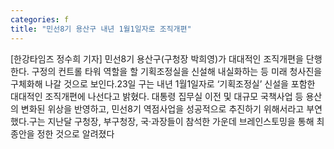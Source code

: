 ```yaml
---
categories: f
title: "민선8기 용산구 내년 1월1일자로 조직개편"
---
```

[한강타임즈 정수희 기자] 민선8기 용산구(구청장 박희영)가 대대적인 조직개편을 단행한다. 구정의 컨트롤 타워 역할을 할 기획조정실을 신설해 내실화하는 등 미래 청사진을 구체화해 나갈 것으로 보인다.23일 구는 내년 1월1일자로 ‘기획조정실’ 신설을 포함한 대대적인 조직개편에 나선다고 밝혔다. 대통령 집무실 이전 및 대규모 국책사업 등 용산의 변화된 위상을 반영하고, 민선8기 역점사업을 성공적으로 추진하기 위해서라고 부연했다.구는 지난달 구청장, 부구청장, 국·과장들이 참석한 가운데 브레인스토밍을 통해 최종안을 정한 것으로 알려졌다